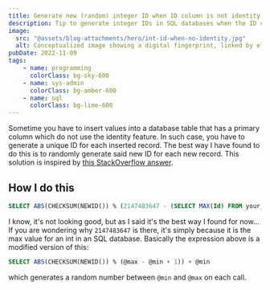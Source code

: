 ```yaml
---
title: Generate new (random) integer ID when ID column is not identity
description: Tip to generate integer IDs in SQL databases when the ID column does not have the identity specification
image:
  src: "@assets/blog-attachments/hero/int-id-when-no-identity.jpg"
  alt: Conceptualized image showing a digital fingerprint, linked by electronic traces to servers
pubDate: 2022-11-09
tags:
    - name: programming
      colorClass: bg-sky-600
    - name: sys-admin
      colorClass: bg-amber-600
    - name: sql
      colorClass: bg-lime-600
---
```


Sometime you have to insert values into a database table that has a primary column which do not use the identity feature. In such case, you have to generate a unique ID for each inserted record. The best way I have found to do this is to randomly generate said new ID for each new record. This solution is inspired by [this StackOverflow answer](https://stackoverflow.com/a/18408615/10351751).

## How I do this

```sql
SELECT ABS(CHECKSUM(NEWID()) % (2147483647 - (SELECT MAX(Id) FROM your_table) + 1)) + (SELECT MAX(Id) FROM your_table)
```

I know, it's not looking good, but as I said it's the best way I found for now...
If you are wondering why `2147483647` is there, it's simply because it is the max value for an int in an SQL database. Basically the expression above is a modified version of this:

```sql
SELECT ABS(CHECKSUM(NEWID()) % (@max - @min + 1)) + @min
```

which generates a random number between `@min` and `@max` on each call.
